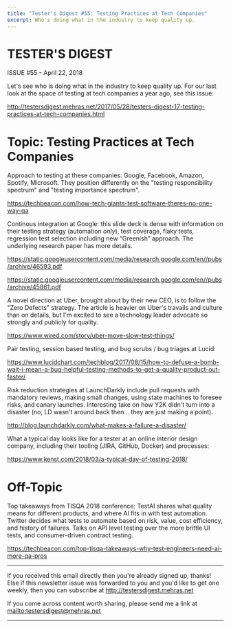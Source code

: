 ```yaml
---
title: "Tester's Digest #55: Testing Practices at Tech Companies"
excerpt: Who's doing what in the industry to keep quality up.
---
```


TESTER'S DIGEST
===============
ISSUE #55 - April 22, 2018

Let's see who is doing what in the industry to keep quality up. For our last look at the space of testing at tech companies a year ago, see this issue:

<http://testersdigest.mehras.net/2017/05/28/testers-digest-17-testing-practices-at-tech-companies.html>

Topic: Testing Practices at Tech Companies
==========================================

Approach to testing at these companies: Google, Facebook, Amazon, Spotify, Microsoft. They position differently on the "testing responsibility spectrum" and "testing importance spectrum".

<https://techbeacon.com/how-tech-giants-test-software-theres-no-one-way-qa>

Continous integration at Google: this slide deck is dense with information on their testing strategy (automation *only*), test coverage, flaky tests, regression test selection including new “Greenish” approach. The underlying research paper has more details.

<https://static.googleusercontent.com/media/research.google.com/en//pubs/archive/46593.pdf>

<https://static.googleusercontent.com/media/research.google.com/en//pubs/archive/45861.pdf>

A novel direction at Uber, brought about by their new CEO, is to follow the "Zero Defects" strategy. The article is heavier on Uber's travails and culture than on details, but I'm excited to see a technology leader advocate so strongly and publicly for quality.

<https://www.wired.com/story/uber-move-slow-test-things/>

Pair testing, session based testing, and bug scrubs / bug triages at Lucid:

<https://www.lucidchart.com/techblog/2017/08/15/how-to-defuse-a-bomb-wait-i-mean-a-bug-helpful-testing-methods-to-get-a-quality-product-out-faster/>

Risk reduction strategies at LaunchDarkly include pull requests with mandatory reviews, making small changes, using state machines to foresee risks, and canary launches. Interesting take on how Y2K didn't turn into a disaster (no, LD wasn't around back then... they are just making a point).

<http://blog.launchdarkly.com/what-makes-a-failure-a-disaster/>

What a typical day looks like for a tester at an online interior design company, including their tooling (JIRA, GitHub, Docker) and processes:

<https://www.kenst.com/2018/03/a-typical-day-of-testing-2018/>

Off-Topic
=========

Top takeaways from TISQA 2018 conference: TestAI shares what quality means for different products, and where AI fits in with test automation. Twitter decides what tests to automate based on risk, value, cost efficiency, and history of failures. Talks on API level testing over the more brittle UI tests, and consumer-driven contract testing.

<https://techbeacon.com/top-tisqa-takeaways-why-test-engineers-need-ai-more-qa-pros>

---

If you received this email directly then you're already signed up, thanks! Else
if this newsletter issue was forwarded to you and you'd like to get one weekly,
then you can subscribe at <http://testersdigest.mehras.net>

If you come across content worth sharing, please send me a link at
<mailto:testersdigest@mehras.net>

---
